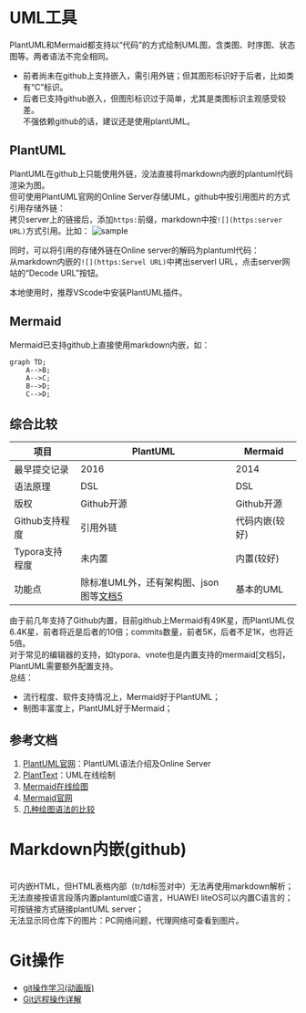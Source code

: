 # UML工具

PlantUML和Mermaid都支持以“代码”的方式绘制UML图，含类图、时序图、状态图等。两者语法不完全相同。  
- 前者尚未在github上支持嵌入，需引用外链；但其图形标识好于后者，比如类有“C”标识。  
- 后者已支持github嵌入，但图形标识过于简单，尤其是类图标识主观感受较差。   
不强依赖github的话，建议还是使用plantUML。

## PlantUML

PlantUML在github上只能使用外链，没法直接将markdown内嵌的plantuml代码渲染为图。  
但可使用PlantUML官网的Online Server存储UML，github中按引用图片的方式引用存储外链：  
拷贝server上的链接后，添加`https:`前缀，markdown中按`![](https:server URL)`方式引用。比如：
![sample](https://www.plantuml.com/plantuml/png/JP31QiCm44Jl-eeXvzhG74C8wQLGACcbnroszZfrK7UBTciQwCTNbcem23GQQJHFEffJyk_F6Bf8PZY_txXpxFUuid2YYCCXBEPlqpHuIedkhwDv2ABESFs23ajmXnV1ZIPw04-SxYZNNeH_dAKt-CTeKE7sFxrvcuqy24DKyb6kc3Ss8CFfSNseo3ntAfAhkB-8AuodWgcbtzeQt2xCRJilJjiirkJriS-gjI3ou3kS1Tbsz3oCmdr53-6OmVC7_G40)

同时，可以将引用的存储外链在Online server的解码为plantuml代码：  
从markdown内嵌的`![](https:Servel URL)`中拷出serverl URL，点击server网站的“Decode URL”按钮。  

本地使用时，推荐VScode中安装PlantUML插件。

## Mermaid

Mermaid已支持github上直接使用markdown内嵌，如：

```mermaid
graph TD;
    A-->B;
    A-->C;
    B-->D;
    C-->D;
```

## 综合比较

|项目|PlantUML|Mermaid|
|--|--|--|
|最早提交记录|2016|2014|
|语法原理|DSL|DSL|
|版权|Github开源|Github开源|
|Github支持程度|引用外链|代码内嵌(较好)|
|Typora支持程度|未内置|内置(较好)|
|功能点|除标准UML外，还有架构图、json图等[文档5](较好)|基本的UML|

由于前几年支持了Github内置，目前github上Mermaid有49K星，而PlantUML仅6.4K星，前者将近是后者的10倍；commits数量，前者5K，后者不足1K，也将近5倍。   
对于常见的编辑器的支持，如typora、vnote也是内置支持的mermaid[文档5]，PlantUML需要额外配置支持。  
总结：
- 流行程度、软件支持情况上，Mermaid好于PlantUML；
- 制图丰富度上，PlantUML好于Mermaid；

## 参考文档
1. [PlantUML官网](https://plantuml.com/zh/)：PlantUML语法介绍及Online Server
2. [PlantText](https://www.planttext.com/)：UML在线绘制
3. [Mermaid在线绘图](https://mermaid-js.github.io/mermaid-live-editor/)
4. [Mermaid官网](https://mermaid-js.github.io/mermaid/#/)
5. [几种绘图语法的比较](https://gowa.club/Graphviz/%E5%87%A0%E7%A7%8D%E7%BB%98%E5%9B%BE%E8%AF%AD%E6%B3%95%E7%9A%84%E6%AF%94%E8%BE%83.html)

# Markdown内嵌(github)
</br>可内嵌HTML，但HTML表格内部（tr/td标签对中）无法再使用markdown解析；
</br>无法直接按语言段落内置plantuml或C语言，HUAWEI liteOS可以内置C语言的；可按链接方式链接plantUML server；
</br>无法显示同仓库下的图片：PC网络问题，代理网络可查看到图片。

# Git操作
- [git操作学习(动画版)](https://learngitbranching.js.org)
- [Git远程操作详解](https://www.ruanyifeng.com/blog/2014/06/git_remote.html)


